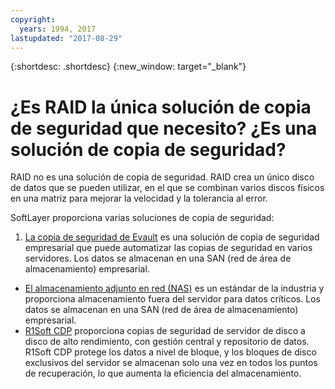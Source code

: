 ```yaml
---
copyright:
  years: 1994, 2017
lastupdated: "2017-08-29"
---
```


{:shortdesc: .shortdesc}
{:new_window: target="_blank"}

# ¿Es RAID la única solución de copia de seguridad que necesito? ¿Es una solución de copia de seguridad?

RAID no es una solución de copia de seguridad. RAID crea un único disco de datos que se pueden utilizar, en el que se combinan varios discos físicos en una matriz para mejorar la velocidad y la tolerancia al error.

SoftLayer proporciona varias soluciones de copia de seguridad:

1. [La copia de seguridad de Evault](../infrastructure/backup/index.html) es una solución de copia de seguridad empresarial que puede automatizar las copias de seguridad en varios servidores. Los datos se almacenan en una SAN (red de área de almacenamiento) empresarial.
* [El almacenamiento adjunto en red (NAS)](../infrastructure/network-attached-storage/nas.html) es un estándar de la industria y proporciona almacenamiento fuera del servidor para datos críticos. Los datos se almacenan en una SAN (red de área de almacenamiento) empresarial.
* [R1Soft CDP](../infrastructure/backup/r1soft.html) proporciona copias de seguridad de servidor de disco a disco de alto rendimiento, con gestión central y repositorio de datos. R1Soft CDP protege los datos a nivel de bloque, y los bloques de disco exclusivos del servidor se almacenan solo una vez en todos los puntos de recuperación, lo que aumenta la eficiencia del almacenamiento.

